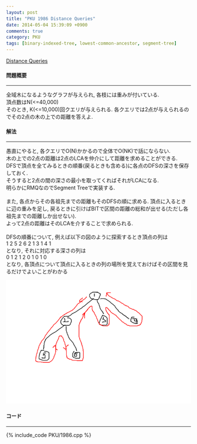 ```yaml
---
layout: post
title: "PKU 1986 Distance Queries"
date: 2014-05-04 15:39:09 +0900
comments: true
category: PKU
tags: [binary-indexed-tree, lowest-common-ancestor, segment-tree]
---
```


[Distance Queries](http://poj.org/problem?id=1986)

#### 問題概要

****

全域木になるようなグラフが与えられ, 各枝には重みが付いている.<br>
頂点数はN(<=40,000)<br>
そのとき, K(<=10,000)回クエリが与えられる. 各クエリでは2点が与えられるのでその2点の木の上での距離を答えよ.<br>


#### 解法

****

愚直にやると, 各クエリでO(N)かかるので全体でO(NK)で話にならない.<br>
木の上での2点の距離は2点のLCAを仲介にして距離を求めることができる.<br>
DFSで頂点を全てみるときの順番(戻るときも含める)に各点のDFSの深さを保存しておく.<br>
そうすると2点の間の深さの最小を取ってくればそれがLCAになる.<br>
明らかにRMQなのでSegment Treeで実装する.<br>
<br>
また, 各点からその各祖先までの距離もそのDFSの順に求める. 頂点に入るときに辺の重みを足し, 戻るときに引けばBITで区間の距離の総和が出せる(ただし各祖先までの距離しか出せない).<br>
よって2点の距離はそのLCAを介することで求められる.<br>
<br>
DFSの順番について, 例えば以下の図のように探索するとき頂点の列は<br>
1 2 5 2 6 2 1 3 1 4 1<br>
となり, それに対応する深さの列は<br>
0 1 2 1 2 0 1 0 1 0<br>
となり, 各頂点について頂点に入るときの列の場所を覚えておけばその区間を見るだけでよいことがわかる<br>

![](/images/pku1986-01.png)

#### コード

****

{% include_code PKU/1986.cpp %}

